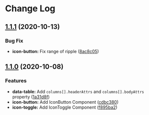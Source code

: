 # Change Log

## [1.1.1](https://github.com/restus-inc/material-react-js/compare/v1.1.1...v1.1.1) (2020-10-13)

### Bug Fix

* **icon-button:** Fix range of ripple ([8ac8c05](https://github.com/restus-inc/material-react-js/commit/8ac8c050b4b50de704482ac9bdc9fa13ec6af0d5))

## [1.1.0](https://github.com/restus-inc/material-react-js/compare/v1.0.0...v1.1.0) (2020-10-08)

### Features

* **data-table:** Add `columns[].headerAttrs` and `columns[].bodyAttrs` property ([1a31d8f](https://github.com/restus-inc/material-react-js/commit/1a31d8fe5bc9672674b211c2eded16e8ccfbaa94))
* **icon-button:** Add IconButton Component ([cdbc380](https://github.com/restus-inc/material-react-js/commit/cdbc380a587b1a3949146ef84e91b3c2aea7db89))
* **icon-toggle:** Add IconToggle Component ([f895ba2](https://github.com/restus-inc/material-react-js/commit/f895ba2d20170bfb304f53237bf845963c04ff5c))
